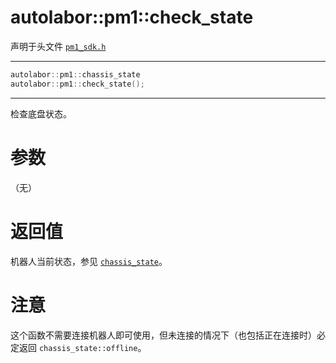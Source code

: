 # autolabor::pm1::check_state

声明于头文件 [`pm1_sdk.h`](https://github.com/autolaborcenter/pm1_sdk/blob/master/src/main/pm1_sdk.h)

---

```c++
autolabor::pm1::chassis_state
autolabor::pm1::check_state();
```

---

检查底盘状态。

# 参数

（无）

# 返回值

机器人当前状态，参见 [`chassis_state`](chassis_state.md)。

# 注意

这个函数不需要连接机器人即可使用，但未连接的情况下（也包括正在连接时）必定返回 `chassis_state::offline`。